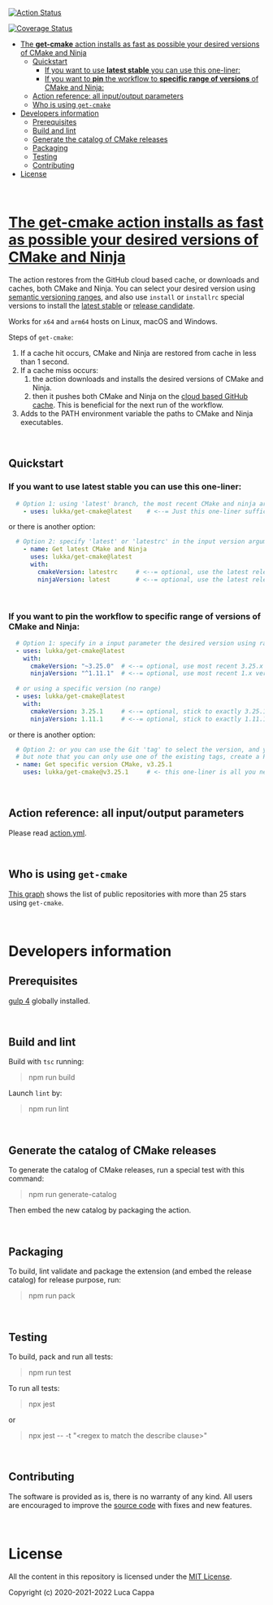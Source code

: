 [![Action Status](https://github.com/lukka/get-cmake/workflows/build-test/badge.svg)](https://github.com/lukka/get-cmake/actions)

[![Coverage Status](https://coveralls.io/repos/github/lukka/get-cmake/badge.svg?branch=main)](https://coveralls.io/github/lukka/get-cmake?branch=main)

- [The **get-cmake** action installs as fast as possible your desired versions of CMake and Ninja](#the-get-cmake-action-installs-as-fast-as-possible-your-desired-versions-of-cmake-and-ninja)
  - [Quickstart](#quickstart)
    - [If you want to use  **latest stable** you can use this one-liner:](#if-you-want-to-use--latest-stable-you-can-use-this-one-liner)
    - [If you want to **pin** the workflow to **specific range of versions** of CMake and Ninja:](#if-you-want-to-pin-the-workflow-to-specific-range-of-versions-of-cmake-and-ninja)
  - [Action reference: all input/output parameters](#action-reference-all-inputoutput-parameters)
  - [Who is using `get-cmake`](#who-is-using-get-cmake)
- [Developers information](#developers-information)
  - [Prerequisites](#prerequisites)
  - [Build and lint](#build-and-lint)
  - [Generate the catalog of CMake releases](#generate-the-catalog-of-cmake-releases)
  - [Packaging](#packaging)
  - [Testing](#testing)
  - [Contributing](#contributing)
- [License](#license)

<br>

# [The **get-cmake** action installs as fast as possible your desired versions of CMake and Ninja](https://github.com/marketplace/actions/get-cmake)
The action restores from the GitHub cloud based cache, or downloads and caches, both CMake and Ninja. You can select your desired version using [semantic versioning ranges](https://docs.npmjs.com/about-semantic-versioning), and also use `install` or `installrc` special versions to install the [latest stable](./.latest_cmake_version) or [release candidate](./.latest_ninja_version).

Works for `x64` and `arm64` hosts on Linux, macOS and Windows.

Steps of `get-cmake`:
  1. If a cache hit occurs, CMake and Ninja are restored from cache in less than 1 second.
  2. If a cache miss occurs:
     1. the action downloads and installs the desired versions of CMake and Ninja.
     2. then it pushes both CMake and Ninja on the [cloud based GitHub cache](https://www.npmjs.com/package/@actions/cache). This is beneficial for the next run of the workflow.
  3. Adds to the PATH environment variable the paths to CMake and Ninja executables.
  
<br>

## Quickstart
### If you want to use  **latest stable** you can use this one-liner:
```yaml
  # Option 1: using 'latest' branch, the most recent CMake and ninja are installed.
    - uses: lukka/get-cmake@latest    # <--= Just this one-liner suffices.
```
or there is another option:
```yaml
  # Option 2: specify 'latest' or 'latestrc' in the input version arguments:
    - name: Get latest CMake and Ninja
      uses: lukka/get-cmake@latest
      with:
        cmakeVersion: latestrc     # <--= optional, use the latest release candidate (notice the 'rc' suffix).
        ninjaVersion: latest       # <--= optional, use the latest release (non candidate).
```

<br>

### If you want to **pin** the workflow to **specific range of versions** of CMake and Ninja:
```yaml
  # Option 1: specify in a input parameter the desired version using ranges.
  - uses: lukka/get-cmake@latest
    with:
      cmakeVersion: "~3.25.0"  # <--= optional, use most recent 3.25.x version
      ninjaVersion: "^1.11.1"  # <--= optional, use most recent 1.x version
    
  # or using a specific version (no range)
  - uses: lukka/get-cmake@latest
    with:
      cmakeVersion: 3.25.1     # <--= optional, stick to exactly 3.25.1 version
      ninjaVersion: 1.11.1     # <--= optional, stick to exactly 1.11.1 version
```
or there is another option:
```yaml
  # Option 2: or you can use the Git 'tag' to select the version, and you can have a one-liner statement,
  # but note that you can only use one of the existing tags, create a PR to add the tag you need!
  - name: Get specific version CMake, v3.25.1
    uses: lukka/get-cmake@v3.25.1     # <- this one-liner is all you need.
```
<br>

## Action reference: all input/output parameters
Please read [action.yml](./action.yml).

<br>

## Who is using `get-cmake`
[This graph](https://lukka.github.io/graph/graph.html) shows the list of public repositories with more than 25 stars using `get-cmake`.

<br>

# Developers information

## Prerequisites
[gulp 4](https://www.npmjs.com/package/gulp4) globally installed.

<br>

## Build and lint
Build with `tsc` running:

 > npm run build

Launch `lint` by:

 > npm run lint

<br>

## Generate the catalog of CMake releases
To generate the catalog of CMake releases, run a special test with this command:

 > npm run generate-catalog

Then embed the new catalog by packaging the action.

<br>

## Packaging
To build, lint validate and package the extension (and embed the release catalog) for release purpose, run:

  > npm run pack

<br>

## Testing
To build, pack and run all tests:
 
 > npm run test

 To run all tests:
 
 > npx jest

 or

 > npx jest -- -t "&lt;regex to match the describe clause&gt;"

<br>

## Contributing
The software is provided as is, there is no warranty of any kind. All users are encouraged to improve the [source code](https://github.com/lukka/get-cmake) with fixes and new features.

<br>

# License
All the content in this repository is licensed under the [MIT License](LICENSE.txt).

Copyright (c) 2020-2021-2022 Luca Cappa

